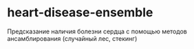 # heart-disease-ensemble
Предсказание наличия болезни сердца с помощью методов ансамблирования (случайный лес, стекинг)
